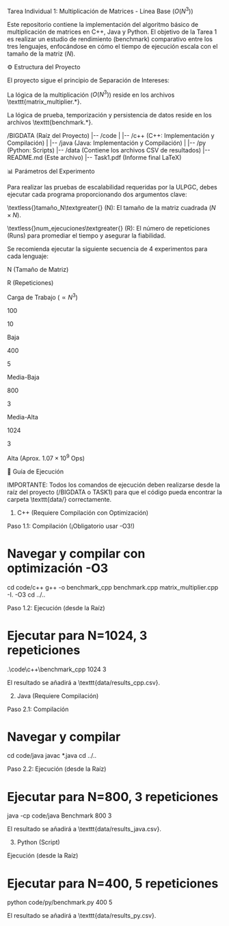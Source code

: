 Tarea Individual 1: Multiplicación de Matrices - Línea Base ($O(N^3)$)

Este repositorio contiene la implementación del algoritmo básico de multiplicación de matrices en C++, Java y Python. El objetivo de la Tarea 1 es realizar un estudio de rendimiento (benchmark) comparativo entre los tres lenguajes, enfocándose en cómo el tiempo de ejecución escala con el tamaño de la matriz ($N$).

⚙️ Estructura del Proyecto

El proyecto sigue el principio de Separación de Intereses:

La lógica de la multiplicación ($O(N^3)$) reside en los archivos \texttt{matrix_multiplier.*}.

La lógica de prueba, temporización y persistencia de datos reside en los archivos \texttt{benchmark.*}.

/BIGDATA (Raíz del Proyecto)
|-- /code
|   |-- /c++        (C++: Implementación y Compilación)
|   |-- /java       (Java: Implementación y Compilación)
|   |-- /py         (Python: Scripts)
|-- /data           (Contiene los archivos CSV de resultados)
|-- README.md       (Este archivo)
|-- Task1.pdf       (Informe final LaTeX)


📊 Parámetros del Experimento

Para realizar las pruebas de escalabilidad requeridas por la ULPGC, debes ejecutar cada programa proporcionando dos argumentos clave:

\textless{}tamaño_N\textgreater{} (N): El tamaño de la matriz cuadrada ($N \times N$).

\textless{}num_ejecuciones\textgreater{} (R): El número de repeticiones (Runs) para promediar el tiempo y asegurar la fiabilidad.

Se recomienda ejecutar la siguiente secuencia de 4 experimentos para cada lenguaje:

N (Tamaño de Matriz)

R (Repeticiones)

Carga de Trabajo ($\propto N^3$)

100

10

Baja

400

5

Media-Baja

800

3

Media-Alta

1024

3

Alta (Aprox. $1.07 \times 10^9$ Ops)

🚀 Guía de Ejecución

IMPORTANTE: Todos los comandos de ejecución deben realizarse desde la raíz del proyecto (/BIGDATA o TASK1) para que el código pueda encontrar la carpeta \texttt{data/} correctamente.

1. C++ (Requiere Compilación con Optimización)

Paso 1.1: Compilación (¡Obligatorio usar -O3!)

# Navegar y compilar con optimización -O3
cd code/c++
g++ -o benchmark_cpp benchmark.cpp matrix_multiplier.cpp -I. -O3
cd ../..


Paso 1.2: Ejecución (desde la Raíz)

# Ejecutar para N=1024, 3 repeticiones
.\code\c++\benchmark_cpp 1024 3


El resultado se añadirá a \texttt{data/results_cpp.csv}.

2. Java (Requiere Compilación)

Paso 2.1: Compilación

# Navegar y compilar
cd code/java
javac *.java
cd ../..


Paso 2.2: Ejecución (desde la Raíz)

# Ejecutar para N=800, 3 repeticiones
java -cp code/java Benchmark 800 3


El resultado se añadirá a \texttt{data/results_java.csv}.

3. Python (Script)

Ejecución (desde la Raíz)

# Ejecutar para N=400, 5 repeticiones
python code/py/benchmark.py 400 5


El resultado se añadirá a \texttt{data/results_py.csv}.